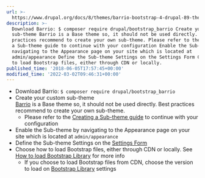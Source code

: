 ```yaml
---
url: >-
  https://www.drupal.org/docs/8/themes/barrio-bootstrap-4-drupal-89-theme/bootstrap-barrio-installation/installation
description: >-
  Download Barrio: $ composer require drupal/bootstrap_barrio Create your custom
  sub-theme Barrio is a Base theme so, it should not be used directly. Best
  practices recommend to create your own sub-theme. Please refer to the Creating
  a Sub-theme guide to continue with your configuration Enable the Sub-theme by
  navigating to the Appearance page on your site which is located at
  admin/appearance Define the Sub-theme Settings on the Settings Form Choose how
  to load Bootstrap files, either through CDN or locally.
published_time: '2018-06-05T17:57:45+00:00'
modified_time: '2022-03-02T09:46:31+00:00'
---
```

* Download Barrio: `$ composer require drupal/bootstrap_barrio`
* Create your custom sub-theme  
[Barrio](https://www.drupal.org/project/bootstrap%5Fbarrio "Project page on Drupal.org") is a Base theme so, it should not be used directly. Best practices recommend to create your own sub-theme.  
   * Please refer to the [Creating a Sub-theme guide](https://www.drupal.org/docs/8/themes/bootstrap-barrio/subthemming "Drupal 8 guide on Drupal.org") to continue with your configuration
* Enable the Sub-theme by navigating to the Appearance page on your site which is located at `admin/appearance`
* Define the Sub-theme Settings on the [Settings Form](https://www.drupal.org/docs/8/themes/barrio/configuration-form "Configuration Form | Drupal 8 guide on Drupal.org")
* Choose how to load Bootstrap files, either through CDN or locally. See [How to load Bootstrap Library](https://www.drupal.org/docs/8/themes/barrio/bootstrap-libraries-load "Drupal 8 guide on Drupal.org") for more info  
   * If you choose to load Bootstrap files from CDN, choose the version to load on [Bootstrap Library](https://www.drupal.org/project/bootstrap%5Flibrary "Project page on Drupal.org") settings